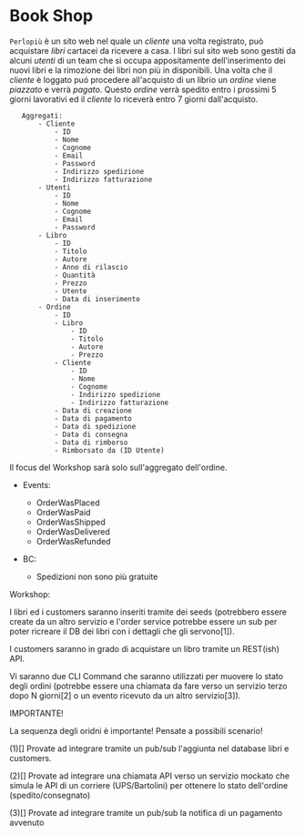 # Book Shop

`Perlopiù` è un sito web nel quale un *cliente* una volta registrato, può acquistare *libri* cartacei da ricevere a casa.
I libri sul sito web sono gestiti da alcuni *utenti* di un team che si occupa appositamente dell'inserimento dei nuovi libri e la rimozione dei libri non più in disponibili.
Una volta che il *cliente* è loggato puó procedere all'acquisto di un librio un *ordine* viene *piazzato* e verrà *pagato*.
Questo *ordine* verrà spedito entro i prossimi 5 giorni lavorativi ed il *cliente* lo riceverà entro 7 giorni dall'acquisto.
 
 ```
    Aggregati:
        - Cliente
            - ID
            - Nome
            - Cognome
            - Email
            - Password
            - Indirizzo spedizione
            - Indirizzo fatturazione
        - Utenti
            - ID
            - Nome
            - Cognome
            - Email
            - Password
        - Libro
            - ID
            - Titolo
            - Autore
            - Anno di rilascio
            - Quantità
            - Prezzo
            - Utente
            - Data di inserimento
        - Ordine
            - ID
            - Libro
                - ID
                - Titolo
                - Autore
                - Prezzo
            - Cliente
                - ID
                - Nome
                - Cognome                
                - Indirizzo spedizione
                - Indirizzo fatturazione
            - Data di creazione
            - Data di pagamento
            - Data di spedizione
            - Data di consegna
            - Data di rimborso
            - Rimborsato da (ID Utente)
```

Il focus del Workshop sarà solo sull'aggregato dell'ordine.
 
- Events:
    - OrderWasPlaced
    - OrderWasPaid
    - OrderWasShipped
    - OrderWasDelivered
    - OrderWasRefunded

- BC: 
    - Spedizioni non sono più gratuite


Workshop:

I libri ed i customers saranno inseriti tramite dei seeds (potrebbero essere create da un altro servizio e l'order service potrebbe essere un sub per poter ricreare il DB dei libri con i dettagli che gli servono[1]).

I customers saranno in grado di acquistare un libro tramite un REST(ish) API.

Vi saranno due CLI Command che saranno utilizzati per muovere lo stato degli ordini (potrebbe essere una chiamata da fare verso un servizio terzo dopo N giorni[2] o un evento ricevuto da un altro servizio[3]).

IMPORTANTE!

La sequenza degli oridni è importante! Pensate a possibili scenario!

(1)[]
Provate ad integrare tramite un pub/sub l'aggiunta nel database libri e customers.

(2)[]
Provate ad integrare una chiamata API verso un servizio mockato che simula le API di un corriere (UPS/Bartolini) per ottenere lo stato dell'ordine (spedito/consegnato) 

(3)[]
Provate ad integrare tramite un pub/sub la notifica di un pagamento avvenuto
